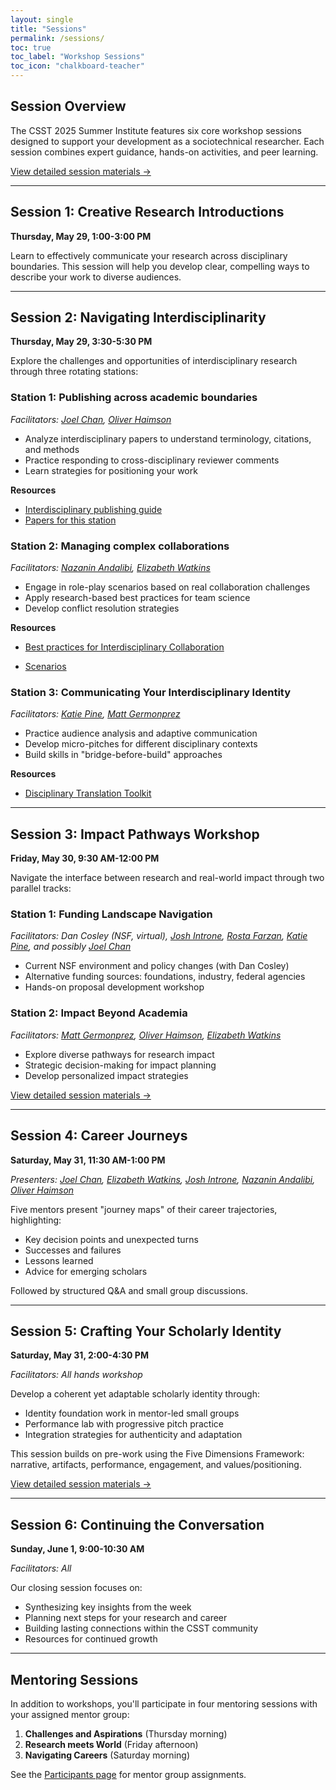 ```yaml
---
layout: single
title: "Sessions"
permalink: /sessions/
toc: true
toc_label: "Workshop Sessions"
toc_icon: "chalkboard-teacher"
---
```


## Session Overview

The CSST 2025 Summer Institute features six core workshop sessions designed to support your development as a sociotechnical researcher. Each session combines expert guidance, hands-on activities, and peer learning.

[View detailed session materials →](https://docs.google.com/document/d/1aKTtfM-0vYwsf8D1TlxhZnGhEEdTilP8ANUAc-nZF4U/edit)

---

## Session 1: Creative Research Introductions
**Thursday, May 29, 1:00-3:00 PM**

Learn to effectively communicate your research across disciplinary boundaries. This session will help you develop clear, compelling ways to describe your work to diverse audiences.

---

## Session 2: Navigating Interdisciplinarity
**Thursday, May 29, 3:30-5:30 PM**

Explore the challenges and opportunities of interdisciplinary research through three rotating stations:

### Station 1: Publishing across academic boundaries
*Facilitators: [Joel Chan](/participants/#joel-chan), [Oliver Haimson](/participants/#oliver-haimson)*

- Analyze interdisciplinary papers to understand terminology, citations, and methods
- Practice responding to cross-disciplinary reviewer comments
- Learn strategies for positioning your work

**Resources**

- [Interdisciplinary publishing guide](https://docs.google.com/document/d/1R0KwCXU_fts8g2znHXfBnaz4Iw1ijHvUmTP2bgwcOys/edit?tab=t.0#heading=h.rta1aov07lwu)
- [Papers for this station](https://drive.google.com/drive/folders/1ck6__ePtEPNL-qpJNBCWHgGdNOyDdMhkbFFtHgOQGN2MlPvjOYmEJeX1DWuiM7EgZjFq8XAl?usp=drive_link)

### Station 2: Managing complex collaborations
*Facilitators: [Nazanin Andalibi](/participants/#naz-andalibi), [Elizabeth Watkins](/participants/#elizabeth-watkins)*

- Engage in role-play scenarios based on real collaboration challenges
- Apply research-based best practices for team science
- Develop conflict resolution strategies

**Resources**
- [Best practices for Interdisciplinary Collaboration](https://docs.google.com/document/d/1kHFNyQeOfADBT0wqotzYC_nU4TK3F7CJzn3Q4G10EVw/edit?tab=t.0#heading=h.ow2nvmktlp0i)

- [Scenarios](https://docs.google.com/document/d/1djStNddW3j7wt9iF7eF16kg60zevSTd6r8mlyXyndn0/edit)

### Station 3: Communicating Your Interdisciplinary Identity
*Facilitators: [Katie Pine](/participants/#katie-pine), [Matt Germonprez](/participants/#matt-germonprez)*

- Practice audience analysis and adaptive communication
- Develop micro-pitches for different disciplinary contexts
- Build skills in "bridge-before-build" approaches

**Resources**
- [Disciplinary Translation Toolkit](https://docs.google.com/document/d/1tuMaurHWTw15JLZXrV7Jeq7KPQM4sStOXymZHV0kDUY/edit?tab=t.0#heading=h.3igyebzgg3ym)

---

## Session 3: Impact Pathways Workshop
**Friday, May 30, 9:30 AM-12:00 PM**

Navigate the interface between research and real-world impact through two parallel tracks:

### Station 1: Funding Landscape Navigation
*Facilitators: Dan Cosley (NSF, virtual), [Josh Introne](/participants/#josh-introne), [Rosta Farzan](/participants/#rosta-farzan), [Katie Pine](/participants/#katie-pine), and possibly [Joel Chan](/participants/#joel-chan)*

- Current NSF environment and policy changes (with Dan Cosley)
- Alternative funding sources: foundations, industry, federal agencies
- Hands-on proposal development workshop

### Station 2: Impact Beyond Academia
*Facilitators: [Matt Germonprez](/participants/#matt-germonprez), [Oliver Haimson](/participants/#oliver-haimson), [Elizabeth Watkins](/participants/#elizabeth-watkins)*

- Explore diverse pathways for research impact
- Strategic decision-making for impact planning
- Develop personalized impact strategies

[View detailed session materials →](https://docs.google.com/document/d/1aKTtfM-0vYwsf8D1TlxhZnGhEEdTilP8ANUAc-nZF4U/edit)

---

## Session 4: Career Journeys
**Saturday, May 31, 11:30 AM-1:00 PM**

*Presenters: [Joel Chan](/participants/#joel-chan), [Elizabeth Watkins](/participants/#elizabeth-watkins), [Josh Introne](/participants/#josh-introne), [Nazanin Andalibi](/participants/#naz-andalibi), [Oliver Haimson](/participants/#oliver-haimson)*

Five mentors present "journey maps" of their career trajectories, highlighting:
- Key decision points and unexpected turns
- Successes and failures
- Lessons learned
- Advice for emerging scholars

Followed by structured Q&A and small group discussions.

---

## Session 5: Crafting Your Scholarly Identity
**Saturday, May 31, 2:00-4:30 PM**

*Facilitators: All hands workshop*

Develop a coherent yet adaptable scholarly identity through:
- Identity foundation work in mentor-led small groups
- Performance lab with progressive pitch practice
- Integration strategies for authenticity and adaptation

This session builds on pre-work using the Five Dimensions Framework: narrative, artifacts, performance, engagement, and values/positioning.

[View detailed session materials →](https://docs.google.com/document/d/1aKTtfM-0vYwsf8D1TlxhZnGhEEdTilP8ANUAc-nZF4U/edit)

---

## Session 6: Continuing the Conversation
**Sunday, June 1, 9:00-10:30 AM**

*Facilitators: All*

Our closing session focuses on:
- Synthesizing key insights from the week
- Planning next steps for your research and career
- Building lasting connections within the CSST community
- Resources for continued growth

---

## Mentoring Sessions

In addition to workshops, you'll participate in four mentoring sessions with your assigned mentor group:

1. **Challenges and Aspirations** (Thursday morning)
2. **Research meets World** (Friday afternoon)
3. **Navigating Careers** (Saturday morning)

See the [Participants page](/participants/) for mentor group assignments.